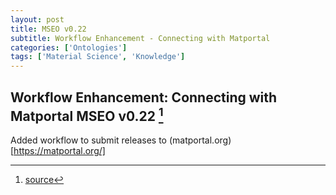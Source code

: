 ```yaml
---
layout: post
title: MSEO v0.22
subtitle: Workflow Enhancement - Connecting with Matportal
categories: ['Ontologies']
tags: ['Material Science', 'Knowledge']
---
```


## Workflow Enhancement: Connecting with Matportal MSEO v0.22 [^fn1]

Added workflow to submit releases to (matportal.org)[https://matportal.org/]

[^fn1]: [source](https://github.com/Mat-O-Lab/MSEO/compare/v0.21...v0.22)